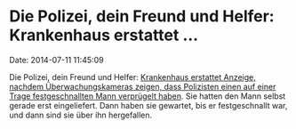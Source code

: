 Die Polizei, dein Freund und Helfer: Krankenhaus erstattet \...
===============================================================

Date: 2014-07-11 11:45:09

Die Polizei, dein Freund und Helfer: [Krankenhaus erstattet Anzeige,
nachdem Überwachungskameras zeigen, dass Polizisten einen auf einer
Trage festgeschnallten Mann verprügelt
haben](http://deredactie.be/cm/vrtnieuws.deutsch/nachrichten/140709-Polizei-Bruessel-Misshandlungen).
Sie hatten den Mann selbst gerade erst eingeliefert. Dann haben sie
gewartet, bis er festgeschnallt war, und dann sind sie über ihn
hergefallen.
